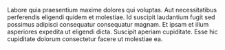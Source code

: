 Labore quia praesentium maxime dolores qui voluptas. Aut necessitatibus perferendis eligendi quidem et molestiae. Id suscipit laudantium fugit sed possimus adipisci consequatur consequatur magnam. Et ipsam et illum asperiores expedita ut eligendi dicta. Suscipit aperiam cupiditate. Esse hic cupiditate dolorum consectetur facere ut molestiae ea.